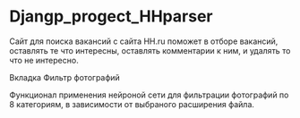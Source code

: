 # Djangp_progect_HHparser
Сайт для поиска вакансий с сайта HH.ru
поможет в отборе вакансий, оставлять те что интересны, оставлять комментарии к ним, и удалять то что не интересно.

Вкладка Фильтр фотографий

Функционал применения нейроной сети для фильтрации фотографий по 8 категориям, в зависимости от выбраного расширения файла.
